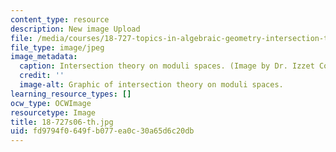 ```yaml
---
content_type: resource
description: New image Upload
file: /media/courses/18-727-topics-in-algebraic-geometry-intersection-theory-on-moduli-spaces-spring-2006/fd9794f0649fb077ea0c30a65d6c20db_18-727s06-th.jpg
file_type: image/jpeg
image_metadata:
  caption: Intersection theory on moduli spaces. (Image by Dr. Izzet Coskun.)
  credit: ''
  image-alt: Graphic of intersection theory on moduli spaces.
learning_resource_types: []
ocw_type: OCWImage
resourcetype: Image
title: 18-727s06-th.jpg
uid: fd9794f0-649f-b077-ea0c-30a65d6c20db
---
```

